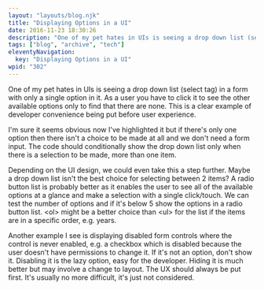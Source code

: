 ```yaml
---
layout: "layouts/blog.njk"
title: "Displaying Options in a UI"
date: 2016-11-23 18:30:26
description: "One of my pet hates in UIs is seeing a drop down list (select tag) in a form with only a single option in it"
tags: ["blog", "archive", "tech"]
eleventyNavigation:
  key: "Displaying Options in a UI"
wpid: "302"
---
```


One of my pet hates in UIs is seeing a drop down list (select tag) in a form with only a single option in it. As a user you have to click it to see the other available options only to find that there are none. This is a clear example of developer convenience being put before user experience.

I'm sure it seems obvious now I've highlighted it but if there's only one option then there isn't a choice to be made at all and we don't need a form input. The code should conditionally show the drop down list only when there is a selection to be made, more than one item.

Depending on the UI design, we could even take this a step further. Maybe a drop down list isn't the best choice for selecting between 2 items? A radio button list is probably better as it enables the user to see all of the available options at a glance and make a selection with a single click/touch. We can test the number of options and if it's below 5 show the options in a radio button list. &lt;ol&gt; might be a better choice than &lt;ul&gt; for the list if the items are in a specific order, e.g. years.

Another example I see is displaying disabled form controls where the control is never enabled, e.g. a checkbox which is disabled because the user doesn't have permissions to change it. If it's not an option, don't show it. Disabling it is the lazy option, easy for the developer. Hiding it is much better but may involve a change to layout. The UX should always be put first. It's usually no more difficult, it's just not considered.
